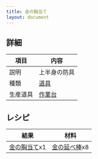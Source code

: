 ```yaml
---
title: 金の胸当て
layout: document
---
```

## 詳細

|項目|内容|
|---|---|
|説明|上半身の防具|
|種類|[道具](道具)|
|生産道具|[作業台](作業台)|

## レシピ

|結果|材料|
|---|---|
|[金の胸当て](金の胸当て)x1|[金の延べ棒](金の延べ棒)x8|
